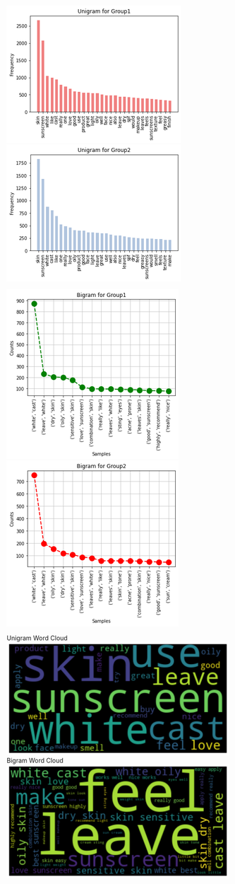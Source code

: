 ![](Plots/unigram_group1.png)
![](Plots/unigram_group2.png)

![](Plots/bigram_group1.png)
![](Plots/bigram_group2.png)

Unigram Word Cloud
![](Plots/Single_Word_WordCloud.png)
Bigram Word Cloud
![](Plots/Bigram_Word_WordCloud.png)